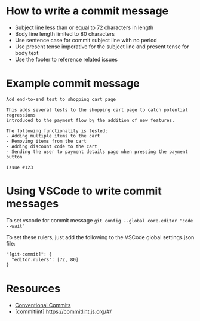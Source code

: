 # How to write a commit message

-   Subject line less than or equal to 72 characters in length
-   Body line length limited to 80 characters
-   Use sentence case for commit subject line with no period
-   Use present tense imperative for the subject line and
    present tense for body text
-   Use the footer to reference related issues

# Example commit message

```
Add end-to-end test to shopping cart page

This adds several tests to the shopping cart page to catch potential regressions
introduced to the payment flow by the addition of new features.

The following functionality is tested:
- Adding multiple items to the cart
- Removing items from the cart
- Adding discount code to the cart
- Sending the user to payment details page when pressing the payment button

Issue #123
```

# Using VSCode to write commit messages

To set vscode for commit message
`git config --global core.editor "code --wait"`

To set these rulers, just add the following to the VSCode global settings.json file:

```
"[git-commit]": {
  "editor.rulers": [72, 80]
}
```

# Resources

-   [Conventional Commits](https://www.conventionalcommits.org/en/v1.0.0/)
-   [commitlint] https://commitlint.js.org/#/
